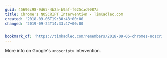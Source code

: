 ```yaml
---
guid: 45696c98-9d65-4b2a-b9af-f625cac9087a
title: Chrome's NOSCRIPT Intervention - TimKadlec.com
created: '2018-09-06T19:30:43+00:00'
changed: '2019-09-24T14:33:47+00:00'


bookmark_of: 'https://timkadlec.com/remembers/2018-09-06-chromes-noscript-intervention/'
---
```



More info on Google's `<noscript>` intervention.
